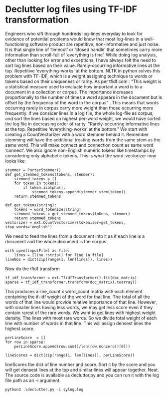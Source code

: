 # Declutter log files using TF-IDF transformation
Engineers who sift through hundreds log-lines everyday to look for evidence of potential problems would know that most log-lines in a well-functioning software product are repetitive, non-informative and just noise. It is that single line of ‘timeout’ or ‘closed handle’ that sometimes carry more information than scroll-full of ‘everything is fine’.
While doing log analysis, other than looking for error and exceptions, I have always felt the need to sort log lines based on their value. Rarely-occurring informative lines at the top. Repetitive ‘everything-works’ at the bottom.
NLTK in python solves this problem with TF-IDF, which is a weight assigning technique to words or tokens based on their uniqueness or rarity. As per tfidf.com : “This weight is a statistical measure used to evaluate how important a word is to a document in a collection or corpus. The importance increases proportionally to the number of times a word appears in the document but is offset by the frequency of the word in the corpus” . 
This means that words occurring rarely in corpus carry more weight than those occurring more frequently. If we consider lines in a log file, the whole log-file as corpus, and sort the lines based on highest per-word weight, we would have sorted the log file in decreasing order of rarity. 
“Rarely-occurring informative lines at the top. Repetitive ‘everything-works’ at the bottom.”
We start with creating a CountVectorizer with a word stemmer behind it. Remember stemming will have the additional treating words from the same stem as the same word. This will make connect and connection count as same word ‘connect’. We also ignore non-English numeric tokens like timestamps by considering only alphabetic tokens. 
This is what the word-vectorizer now looks like:
```
stemmer = PorterStemmer()
def get_stemmed_tokens(tokens, stemmer):
    stemmed_tokens = []
    for token in tokens:
        if token.isalpha():
            stemmed_tokens.append(stemmer.stem(token))
    return stemmed_tokens

def get_tokens(string):
    tokens = word_tokenize(string)
    stemmed_tokens = get_stemmed_tokens(tokens, stemmer)
    return stemmed_tokens
vectorizer = ext.CountVectorizer(tokenizer=get_tokens, stop_words='english')
```
We need to feed the lines from a document into it as if each line is a document and the whole document is the corpus:
```
with open(inputFile) as file:
    lines = [line.rstrip() for line in file]
lineNos = dict(zip(range(1, len(lines)), lines))
```
Now do the tfidf transform 
```
tf_idf_transformer = ext.TfidfTransformer().fit(doc_matrix)
sparse = tf_idf_transformer.transform(doc_matrix).toarray()
```
This produces a line_count x word_count matrix with each element containing the tf-idf weight of the word for that line. The total of all the words of that line would provide relative importance of that line. However, with smaller lines having less words, we may get less score even if they contain rarest of the rare words. We want to get lines with highest weight density. The lines with most rare words. So we divide total weight of each line with number of words in that line. This will assign densest lines the highest score.
```
perLineScore  = []
for row in sparse:
    perLineScore.append(row.sum()/len(row.nonzero()[0]))

lineScores = dict(zip(range(1, len(lines)), perLineScore))
```
lineScores the dict of line number and score. Sort it by the score and you will get densest lines at the top and similar lines will appear together. Neat.
The source code is available as declutter.py and you can run it with the log file path as an -i argument. 
```
python3 .\declutter.py -i sylog.log
```

